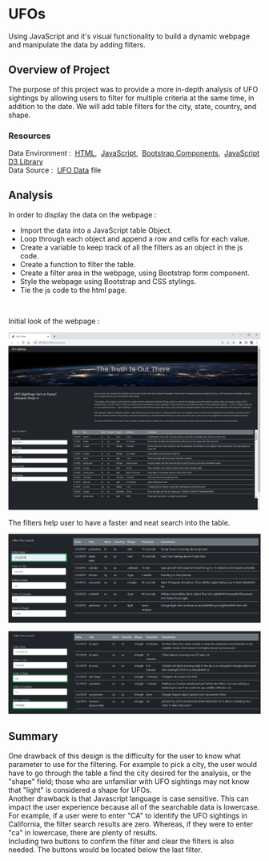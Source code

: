 # UFOs
Using JavaScript and it's visual functionality to build a dynamic webpage and manipulate the data by adding filters.

## Overview of Project
The purpose of this project was to provide a more in-depth analysis of UFO sightings by allowing users to filter for multiple criteria at the same time, in addition to the date. We will add table filters for the city, state, country, and shape.

### Resources
Data Environment :&nbsp;  [HTML](https://www.w3schools.com/html/default.asp),&nbsp; [JavaScript](https://www.w3schools.com/js/default.asp),&nbsp; [Bootstrap Components](https://getbootstrap.com/docs/4.0/getting-started/introduction/),&nbsp; [JavaScript D3 Library](https://d3js.org/)
<br/>
Data Source :&nbsp; [UFO Data](/static/js/data.js) file
<br/>

## Analysis
In order to display the data on the webpage :
- Import the data into a JavaScript table Object.
- Loop through each object and append a row and cells for each value.
- Create a variable to keep track of all the filters as an object in the js code.
- Create a function to filter the table.
- Create a filter area in the webpage, using Bootstrap form component.
- Style the webpage using Bootstrap and CSS stylings.
- Tie the js code to the html page.
<br/>

Initial look of the webpage : 
<br/>

![01.png](static/images/01.png)

The filters help user to have a faster and neat search into the table.
<br/>

![02.png](static/images/02.png)
<br/>

![03.png](static/images/03.png)
<br/>



## Summary
One drawback of this design is the difficulty for the user to know what parameter to use for the filtering. For example to pick a city, the user would have to go through the table a find the city desired for the analysis, or the "shape" field; those who are unfamiliar with UFO sightings may not know that "light" is considered a shape for UFOs.<br/>
Another drawback is that Javascript language is case sensitive. This can impact the user experience because all of the searchable data is lowercase. For example, if a user were to enter "CA" to identify the UFO sightings in California, the filter search results are zero. Whereas, if they were to enter "ca" in lowercase, there are plenty of results.<br/>
Including two buttons to confirm the filter and clear the filters is also needed. The buttons would be located below the last filter.

<br/>
